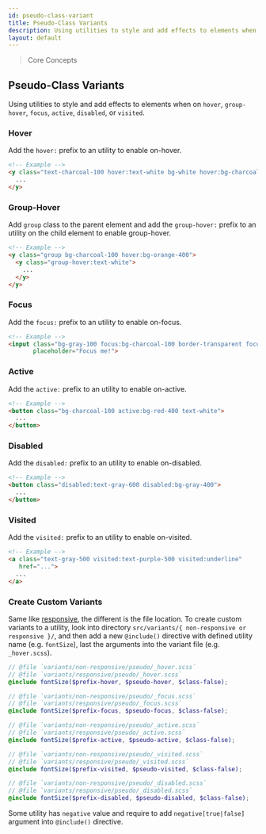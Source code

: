 ```yaml
---
id: pseudo-class-variant
title: Pseudo-Class Variants
description: Using utilities to style and add effects to elements when on hover, group-hover, focus, active, disabled, or visited.
layout: default
---
```


> Core Concepts

## Pseudo-Class Variants

Using utilities to style and add effects to elements when on `hover`, `group-hover`, `focus`, `active`, `disabled`, or `visited`.

### Hover

Add the `hover:` prefix to an utility to enable on-hover.

```html
<!-- Example -->
<y class="text-charcoal-100 hover:text-white bg-white hover:bg-charcoal-100">
  ...
</y>
```

### Group-Hover

Add `group` class to the parent element and add the `group-hover:` prefix to an utility on the child element to enable group-hover.

```html
<!-- Example -->
<y class="group bg-charcoal-100 hover:bg-orange-400">
  <y class="group-hover:text-white">
    ...
  </y>
</y>
```

### Focus

Add the `focus:` prefix to an utility to enable on-focus.

```html
<!-- Example -->
<input class="bg-gray-100 focus:bg-charcoal-100 border-transparent focus:border-gray-200"
       placeholder="Focus me!">

```

### Active

Add the `active:` prefix to an utility to enable on-active.

```html
<!-- Example -->
<button class="bg-charcoal-100 active:bg-red-400 text-white">
  ...
</button>
```

### Disabled

Add the `disabled:` prefix to an utility to enable on-disabled.

```html
<!-- Example -->
<button class="disabled:text-gray-600 disabled:bg-gray-400">
  ...
</button>
```

### Visited

Add the `visited:` prefix to an utility to enable on-visited.

```html
<!-- Example -->
<a class="text-gray-500 visited:text-purple-500 visited:underline"
   href="...">
  ...
</a>
```

### Create Custom Variants

Same like [responsive](/responsive/), the different is the file location. To create custom variants to a utility, look into directory `src/variants/{ non-responsive or responsive }/`, and then add a new `@include()` directive with defined utility name (e.g. `fontSize`), last the arguments into the variant file (e.g. `_hover.scss`).

```scss
// @file `variants/non-responsive/pseudo/_hover.scss`
// @file `variants/responsive/pseudo/_hover.scss`
@include fontSize($prefix-hover, $pseudo-hover, $class-false);

// @file `variants/non-responsive/pseudo/_focus.scss`
// @file `variants/responsive/pseudo/_focus.scss`
@include fontSize($prefix-focus, $pseudo-focus, $class-false);

// @file `variants/non-responsive/pseudo/_active.scss`
// @file `variants/responsive/pseudo/_active.scss`
@include fontSize($prefix-active, $pseudo-active, $class-false);

// @file `variants/non-responsive/pseudo/_visited.scss`
// @file `variants/responsive/pseudo/_visited.scss`
@include fontSize($prefix-visited, $pseudo-visited, $class-false);

// @file `variants/non-responsive/pseudo/_disabled.scss`
// @file `variants/responsive/pseudo/_disabled.scss`
@include fontSize($prefix-disabled, $pseudo-disabled, $class-false);
```

Some utility has `negative` value and require to add `negative[true|false]` argument into `@include()` directive.
